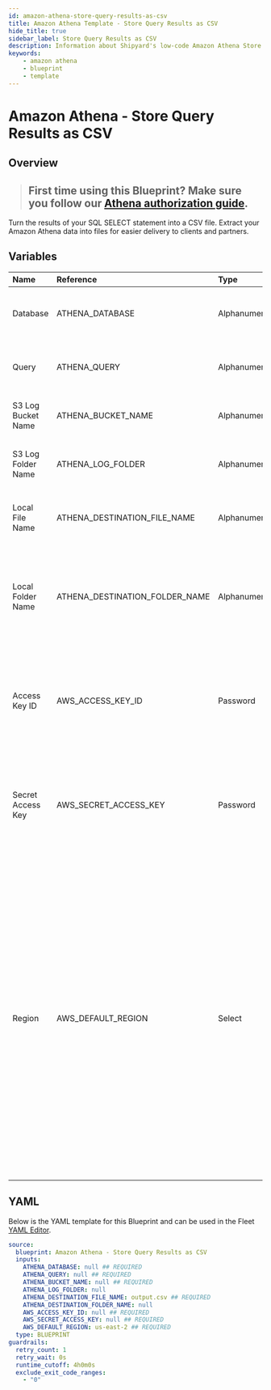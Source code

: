 ```yaml
---
id: amazon-athena-store-query-results-as-csv
title: Amazon Athena Template - Store Query Results as CSV
hide_title: true
sidebar_label: Store Query Results as CSV
description: Information about Shipyard's low-code Amazon Athena Store Query Results as CSV blueprint. Turn the results of your SQL SELECT statement into a CSV file. Extract your Amazon Athena data into files for easier delivery to clients and partners.
keywords:
    - amazon athena
    - blueprint
    - template
---
```


# Amazon Athena - Store Query Results as CSV

## Overview

> ## **First time using this Blueprint? Make sure you follow our [Athena authorization guide](https://www.shipyardapp.com/docs/blueprint-library/amazon-athena/amazon-athena-authorization/)**.

Turn the results of your SQL SELECT statement into a CSV file. Extract your Amazon Athena data into files for easier delivery to clients and partners.



## Variables

| Name               | Reference                      | Type         | Required           | Default     | Options                                                                                                                                                                                                                                                                                                                                             | Description                                                                                                                      |
|:-------------------|:-------------------------------|:-------------|:-------------------|:------------|:----------------------------------------------------------------------------------------------------------------------------------------------------------------------------------------------------------------------------------------------------------------------------------------------------------------------------------------------------|:---------------------------------------------------------------------------------------------------------------------------------|
| Database           | ATHENA_DATABASE                | Alphanumeric | :white_check_mark: | -           | -                                                                                                                                                                                                                                                                                                                                                   | The name of the Athena database the run the query against.                                                                       |
| Query              | ATHENA_QUERY                   | Alphanumeric | :white_check_mark: | -           | -                                                                                                                                                                                                                                                                                                                                                   | The SQL-style query to run against the Athena database.                                                                          |
| S3 Log Bucket Name | ATHENA_BUCKET_NAME             | Alphanumeric | :white_check_mark: | -           | -                                                                                                                                                                                                                                                                                                                                                   | The S3 bucket to output the query logs into.                                                                                     |
| S3 Log Folder Name | ATHENA_LOG_FOLDER              | Alphanumeric | :heavy_minus_sign: | -           | -                                                                                                                                                                                                                                                                                                                                                   | The optional subdirectory within the S3 bucket to store query logs.                                                              |
| Local File Name    | ATHENA_DESTINATION_FILE_NAME   | Alphanumeric | :white_check_mark: | output.csv  | -                                                                                                                                                                                                                                                                                                                                                   | The file name that you want your generated CSV to have.                                                                          |
| Local Folder Name  | ATHENA_DESTINATION_FOLDER_NAME | Alphanumeric | :heavy_minus_sign: | -           | -                                                                                                                                                                                                                                                                                                                                                   | The folder structure that you want your CSV to be created in. If left blank, the file will be created in the home directory.     |
| Access Key ID      | AWS_ACCESS_KEY_ID              | Password     | :white_check_mark: | -           | -                                                                                                                                                                                                                                                                                                                                                   | The access key ID for programmatic IAM user used to download the file. See Authorization documentation for more information.     |
| Secret Access Key  | AWS_SECRET_ACCESS_KEY          | Password     | :white_check_mark: | -           | -                                                                                                                                                                                                                                                                                                                                                   | The secret access key for programmatic IAM user used to download the file. See Authorization documentation for more information. |
| Region             | AWS_DEFAULT_REGION             | Select       | :white_check_mark: | `us-east-2` | `us-east-2`, `us-east-1`, `us-west-1`, `us-west-2`, `af-south-1`, `ap-east-1`, `ap-south-1`, `ap-northeast-3`, `ap-northeast-2`, `ap-southeast-1`, `ap-southeast-2`, `ap-northeast-1`, `ca-central-1`, `cn-north-1`, `cn-northwest-1`, `eu-central-1`, `eu-west-1`, `eu-west-2`, `eu-south-1`, `eu-west-3`, `eu-north-1`, `sa-east-1`, `me-south-1` | The AWS region for the S3 bucket and IAM user.                                                                                   |


## YAML

Below is the YAML template for this Blueprint and can be used in the Fleet [YAML Editor](../../reference/fleets/yaml-editor.md).

```yaml
source:
  blueprint: Amazon Athena - Store Query Results as CSV
  inputs:
    ATHENA_DATABASE: null ## REQUIRED
    ATHENA_QUERY: null ## REQUIRED
    ATHENA_BUCKET_NAME: null ## REQUIRED
    ATHENA_LOG_FOLDER: null 
    ATHENA_DESTINATION_FILE_NAME: output.csv ## REQUIRED
    ATHENA_DESTINATION_FOLDER_NAME: null 
    AWS_ACCESS_KEY_ID: null ## REQUIRED
    AWS_SECRET_ACCESS_KEY: null ## REQUIRED
    AWS_DEFAULT_REGION: us-east-2 ## REQUIRED
  type: BLUEPRINT
guardrails:
  retry_count: 1
  retry_wait: 0s
  runtime_cutoff: 4h0m0s
  exclude_exit_code_ranges:
    - "0"
```
